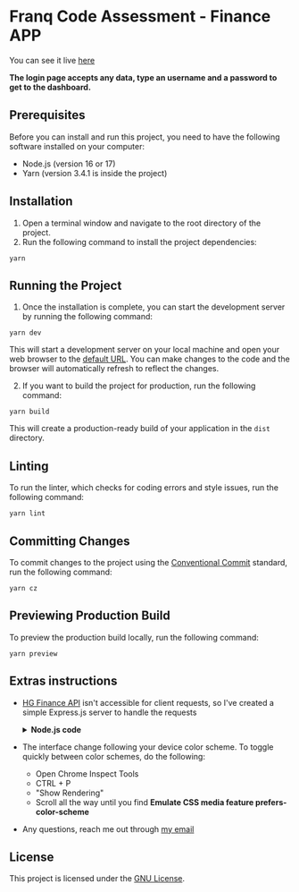 # Franq Code Assessment - Finance APP

You can see it live [here](https://franq-mibsbalsante.vercel.app/)

**The login page accepts any data, type an username and a password to get to the dashboard.**

## Prerequisites

Before you can install and run this project, you need to have the following software installed on your computer:

- Node.js (version 16 or 17)
- Yarn (version 3.4.1 is inside the project)

## Installation

1. Open a terminal window and navigate to the root directory of the project.
2. Run the following command to install the project dependencies:

```
yarn
```

## Running the Project

1. Once the installation is complete, you can start the development server by running the following command:

```
yarn dev
```

This will start a development server on your local machine and open your web browser to the [default URL](http://127.0.0.1:9000/). You can make changes to the code and the browser will automatically refresh to reflect the changes.

2. If you want to build the project for production, run the following command:

```
yarn build
```

This will create a production-ready build of your application in the `dist` directory.

## Linting

To run the linter, which checks for coding errors and style issues, run the following command:

```
yarn lint
```

## Committing Changes

To commit changes to the project using the [Conventional Commit](https://www.conventionalcommits.org/en/v1.0.0/) standard, run the following command:

```
yarn cz
```

## Previewing Production Build

To preview the production build locally, run the following command:

```
yarn preview
```

## Extras instructions

- [HG Finance API](https://hgbrasil.com/status/finance/) isn't accessible for client requests, so I've created a simple Express.js server to handle the requests
  <details>
    <summary><strong>Node.js code</strong></summary>

  You can see it live [here](https://hgbrasil-api-mibsbalsante.vercel.app/)

  ```js
  import * as dotenv from "dotenv"
  import express from "express"
  import fetch from "node-fetch"
  import cors from "cors"

  dotenv.config()

  const app = express()
  const port = process.env.PORT || 80

  const apiURL = process.env.API_URL
  const apiToken = process.env.API_TOKEN

  const requestURL = new URL(apiURL)
  requestURL.search = `key=${apiToken}`

  app.use(cors())

  app.get("/", async (req, res) => {
    try {
      const response = await fetch(requestURL)
      const data = await response.json()
      res.json(data)
    } catch (error) {
      console.error(error)
      res.status(500).send("Something went wrong")
    }
  })

  app.listen(port, () => {
    console.log(`Server listening at http://localhost:${port}`)
  })
  ```

  </details>

- The interface change following your device color scheme. To toggle quickly between color schemes, do the following:
  - Open Chrome Inspect Tools
  - CTRL + P
  - "Show Rendering"
  - Scroll all the way until you find **Emulate CSS media feature prefers-color-scheme**
- Any questions, reach me out through [my email](mailto:mibsbalsante@gmail.com)

## License

This project is licensed under the [GNU License](./LICENSE).
